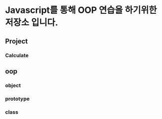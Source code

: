 # Javascript를 통해 OOP 연습을 하기위한 저장소 입니다.

## Project

### Calculate

## oop

### object
### prototype
### class




